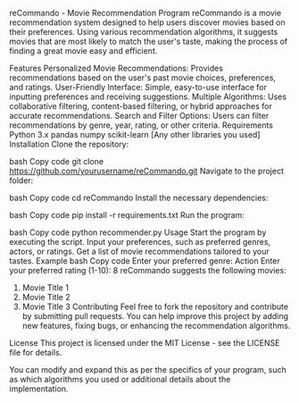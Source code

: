 reCommando - Movie Recommendation Program
reCommando is a movie recommendation system designed to help users discover movies based on their preferences. Using various recommendation algorithms, it suggests movies that are most likely to match the user's taste, making the process of finding a great movie easy and efficient.

Features
Personalized Movie Recommendations: Provides recommendations based on the user's past movie choices, preferences, and ratings.
User-Friendly Interface: Simple, easy-to-use interface for inputting preferences and receiving suggestions.
Multiple Algorithms: Uses collaborative filtering, content-based filtering, or hybrid approaches for accurate recommendations.
Search and Filter Options: Users can filter recommendations by genre, year, rating, or other criteria.
Requirements
Python 3.x
pandas
numpy
scikit-learn
[Any other libraries you used]
Installation
Clone the repository:

bash
Copy code
git clone https://github.com/yourusername/reCommando.git
Navigate to the project folder:

bash
Copy code
cd reCommando
Install the necessary dependencies:

bash
Copy code
pip install -r requirements.txt
Run the program:

bash
Copy code
python recommender.py
Usage
Start the program by executing the script.
Input your preferences, such as preferred genres, actors, or ratings.
Get a list of movie recommendations tailored to your tastes.
Example
bash
Copy code
Enter your preferred genre: Action
Enter your preferred rating (1-10): 8
reCommando suggests the following movies:
1. Movie Title 1
2. Movie Title 2
3. Movie Title 3
Contributing
Feel free to fork the repository and contribute by submitting pull requests. You can help improve this project by adding new features, fixing bugs, or enhancing the recommendation algorithms.

License
This project is licensed under the MIT License - see the LICENSE file for details.

You can modify and expand this as per the specifics of your program, such as which algorithms you used or additional details about the implementation.
